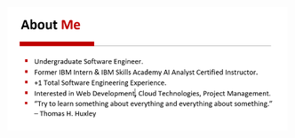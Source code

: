 <img src="https://github.com/OmarReda/OmarReda/blob/master/aboutme.PNG">

<!--
**OmarReda/OmarReda** is a ✨ _special_ ✨ repository because its `README.md` (this file) appears on your GitHub profile.

